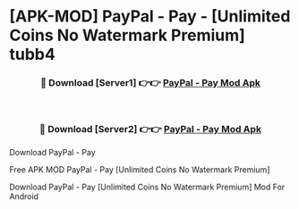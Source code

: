 # [APK-MOD] PayPal - Pay - [Unlimited Coins No Watermark Premium] tubb4



<div align="center">
<h3>🔴 Download [Server1] 👉👉 <a href="https://momento.my/?title=PayPal_-_Pay">PayPal - Pay Mod Apk</a></h3><br>

<h3>🔴 Download [Server2] 👉👉 <a href="https://momento.my/?title=PayPal_-_Pay">PayPal - Pay Mod Apk</a></h3>
</div>



Download PayPal - Pay 

Free APK MOD PayPal - Pay [Unlimited Coins No Watermark Premium]

Download PayPal - Pay [Unlimited Coins No Watermark Premium] Mod For Android
